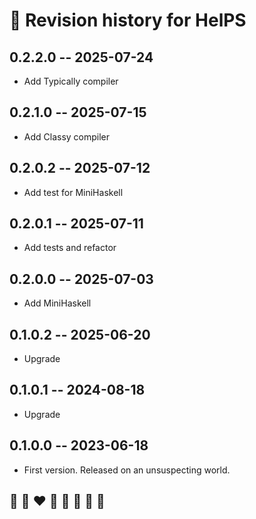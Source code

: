 # 📅 Revision history for HelPS

## 0.2.2.0 -- 2025-07-24
* Add Typically compiler

## 0.2.1.0 -- 2025-07-15
* Add Classy compiler 

## 0.2.0.2 -- 2025-07-12
* Add test for MiniHaskell

## 0.2.0.1  -- 2025-07-11
* Add tests and refactor

## 0.2.0.0  -- 2025-07-03
* Add MiniHaskell

## 0.1.0.2  -- 2025-06-20
* Upgrade

## 0.1.0.1  -- 2024-08-18
* Upgrade

## 0.1.0.0  -- 2023-06-18
* First version. Released on an unsuspecting world.

## 🦄 🌈 ❤️ 💛 💚 💙 🤍 🖤
